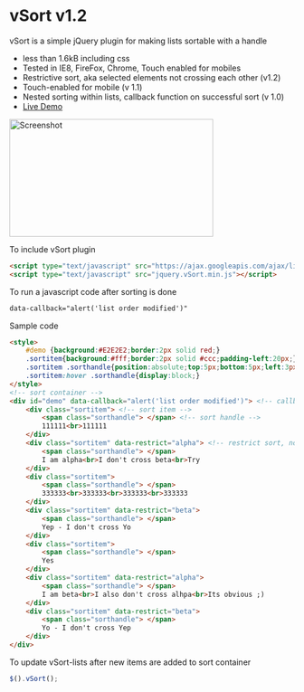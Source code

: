 # vSort v1.2
vSort is a simple jQuery plugin for making lists sortable with a handle
* less than 1.6kB including css
* Tested in IE8, FireFox, Chrome, Touch enabled for mobiles
* Restrictive sort, aka selected elements not crossing each other (v1.2)
* Touch-enabled for mobile (v 1.1)
* Nested sorting within lists, callback function on successful sort (v 1.0)
* [Live Demo](http://code.mgvz.com/vSort/)

[<img width="360" height="208" src="https://cloud.githubusercontent.com/assets/4730683/6038591/5ba438ce-ac84-11e4-9e7b-f96a9ba02a8e.png" alt="Screenshot">](http://code.mgvz.com/vSort/)

To include vSort plugin
```html
<script type="text/javascript" src="https://ajax.googleapis.com/ajax/libs/jquery/1.11.2/jquery.min.js"></script>
<script type="text/javascript" src="jquery.vSort.min.js"></script>
```

To run a javascript code after sorting is done
```html
data-callback="alert('list order modified')"
```

Sample code
```html
<style>
    #demo {background:#E2E2E2;border:2px solid red;}
    .sortitem{background:#fff;border:2px solid #ccc;padding-left:20px;}
    .sortitem .sorthandle{position:absolute;top:5px;bottom:5px;left:3px;width:8px;display:none;background-image:url('data:image/png;base64,iVBORw0KGgoAAAANSUhEUgAAAAQAAAAECAYAAACp8Z5+AAAAB3RJTUUH3wIDBycZ/Cj09AAAAAlwSFlzAAALEgAACxIB0t1+/AAAAARnQU1BAACxjwv8YQUAAAAWSURBVHjaY2DABhoaGupBGMRmYiAEAKo2BAFbROu9AAAAAElFTkSuQmCC');}
    .sortitem:hover .sorthandle{display:block;}
</style>
<!-- sort container -->
<div id="demo" data-callback="alert('list order modified')"> <!-- callback script to run on successful sort -->
    <div class="sortitem"> <!-- sort item -->
        <span class="sorthandle"> </span> <!-- sort handle -->
        111111<br>111111
    </div>
    <div class="sortitem" data-restrict="alpha"> <!-- restrict sort, not-to-cross another alpha item -->
        <span class="sorthandle"> </span>
        I am alpha<br>I don't cross beta<br>Try
    </div>
    <div class="sortitem">
        <span class="sorthandle"> </span>
        333333<br>333333<br>333333<br>333333
    </div>
    <div class="sortitem" data-restrict="beta">
        <span class="sorthandle"> </span>
        Yep - I don't cross Yo
    </div>
    <div class="sortitem">
        <span class="sorthandle"> </span>
        Yes
    </div>
    <div class="sortitem" data-restrict="alpha">
        <span class="sorthandle"> </span>
        I am beta<br>I also don't cross alhpa<br>Its obvious ;)
    </div>
    <div class="sortitem" data-restrict="beta">
        <span class="sorthandle"> </span>
        Yo - I don't cross Yep
    </div>
</div>
```

To update vSort-lists after new items are added to sort container
```javascript
$().vSort();
```
